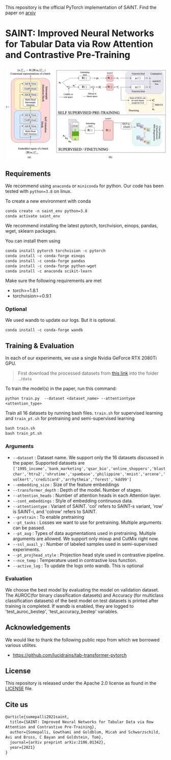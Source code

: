 This repository is the official PyTorch implementation of SAINT. Find the paper on [arxiv](https://arxiv.org/abs/2106.01342) 

# SAINT: Improved Neural Networks for Tabular Data via Row Attention and Contrastive Pre-Training


![Overview](pipeline.png)



## Requirements

We recommend using `anaconda` or `miniconda` for python. Our code has been tested with `python=3.8` on linux.

To create a new environment with conda

```
conda create -n saint_env python=3.8
conda activate saint_env
```

We recommend installing the latest pytorch, torchvision, einops, pandas, wget, sklearn packages.

You can install them using 

```
conda install pytorch torchvision -c pytorch
conda install -c conda-forge einops 
conda install -c conda-forge pandas 
conda install -c conda-forge python-wget 
conda install -c anaconda scikit-learn 
``` 

Make sure the following requirements are met

* torch>=1.8.1
* torchvision>=0.9.1

### Optional
We used wandb to update our logs. But it is optional.
```
conda install -c conda-forge wandb 
```


## Training & Evaluation

In each of our experiments, we use a single Nvidia GeForce RTX 2080Ti GPU.

> First download the processed datasets from [this link](https://drive.google.com/file/d/1mJtWP9mRP0a10d1rT6b3ksYkp4XOpM0r/view?usp=sharing) into the folder `./data`

To train the model(s) in the paper, run this command:

```
python train.py  --dataset <dataset_name> --attentiontype <attention_type> 
```

Train all 16 datasets by running bash files. `train.sh` for supervised learning and `train_pt.sh` for pretraining and semi-supervised learning

```
bash train.sh
bash train_pt.sh
```

### Arguments
* `--dataset` : Dataset name. We support only the 16 datasets discussed in the paper. Supported datasets are `['1995_income','bank_marketing','qsar_bio','online_shoppers','blastchar','htru2','shrutime','spambase','philippine','mnist','arcene','volkert','creditcard','arrhythmia','forest','kdd99']`
* `--embedding_size` : Size of the feature embeddings
* `--transformer_depth` : Depth of the model. Number of stages.
* `--attention_heads` : Number of attention heads in each Attention layer.
* `--cont_embeddings` : Style of embedding continuous data.
* `--attentiontype` : Variant of SAINT. 'col' refers to SAINT-s variant, 'row' is SAINT-i, and 'colrow' refers to SAINT.
* `--pretrain` : To enable pretraining
* `--pt_tasks` : Losses we want to use for pretraining. Multiple arguments can be passed.
* `--pt_aug` : Types of data augmentations used in pretraining. Multiple arguments are allowed. We support only mixup and CutMix right now.
* `--ssl_avail_y` : Number of labeled samples used in semi-supervised experiments.
* `--pt_projhead_style` : Projection head style used in contrastive pipeline.
* `--nce_temp` : Temperature used in contrastive loss function.
* `--active_log` : To update the logs onto wandb. This is optional

### Evaluation

We choose the best model by evaluating the model on validation dataset. The AUROC(for binary classification datasets) and Accuracy (for multiclass classification datasets) of the best model on test datasets is printed after training is completed. If wandb is enabled, they are logged to 'test_auroc_bestep', 'test_accuracy_bestep'  variables.


## Acknowledgements

We would like to thank the following public repo from which we borrowed various utilites.
- https://github.com/lucidrains/tab-transformer-pytorch

## License
This repository is released under the Apache 2.0 license as found in the [LICENSE](LICENSE) file.

## Cite us

```
@article{somepalli2021saint,
  title={SAINT: Improved Neural Networks for Tabular Data via Row Attention and Contrastive Pre-Training},
  author={Somepalli, Gowthami and Goldblum, Micah and Schwarzschild, Avi and Bruss, C Bayan and Goldstein, Tom},
  journal={arXiv preprint arXiv:2106.01342},
  year={2021}
}

```